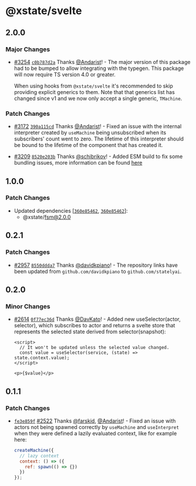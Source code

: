 # @xstate/svelte

## 2.0.0

### Major Changes

- [#3254](https://github.com/statelyai/xstate/pull/3254) [`c0b787d2a`](https://github.com/statelyai/xstate/commit/c0b787d2a2334665af0ecb4ebc1ce5653fa3725c) Thanks [@Andarist](https://github.com/Andarist)! - The major version of this package had to be bumped to allow integrating with the typegen. This package will now require TS version 4.0 or greater.

  When using hooks from `@xstate/svelte` it's recommended to skip providing explicit generics to them. Note that that generics list has changed since v1 and we now only accept a single generic, `TMachine`.

### Patch Changes

- [#3172](https://github.com/statelyai/xstate/pull/3172) [`390a115cd`](https://github.com/statelyai/xstate/commit/390a115cd1912c017654ecd367ef9a869f7e8fe8) Thanks [@Andarist](https://github.com/Andarist)! - Fixed an issue with the internal interpreter created by `useMachine` being unsubscribed when its subscribers' count went to zero. The lifetime of this interpreter should be bound to the lifetime of the component that has created it.

* [#3209](https://github.com/statelyai/xstate/pull/3209) [`8520e203b`](https://github.com/statelyai/xstate/commit/8520e203b60124fb66da2cedad27d0c9771dc62c) Thanks [@schibrikov](https://github.com/schibrikov)! - Added ESM build to fix some bundling issues, more information can be found [here](https://github.com/statelyai/xstate/issues/2642)

## 1.0.0

### Patch Changes

- Updated dependencies [[`360e85462`](https://github.com/statelyai/xstate/commit/360e8546298c4a06b6d51d8f12c0563672dd7acf), [`360e85462`](https://github.com/statelyai/xstate/commit/360e8546298c4a06b6d51d8f12c0563672dd7acf)]:
  - @xstate/fsm@2.0.0

## 0.2.1

### Patch Changes

- [#2957](https://github.com/statelyai/xstate/pull/2957) [`8550ddda7`](https://github.com/statelyai/xstate/commit/8550ddda73e2ad291e19173d7fa8d13e3336fbb9) Thanks [@davidkpiano](https://github.com/davidkpiano)! - The repository links have been updated from `github.com/davidkpiano` to `github.com/statelyai`.

## 0.2.0

### Minor Changes

- [#2614](https://github.com/statelyai/xstate/pull/2614) [`0f77ec36d`](https://github.com/statelyai/xstate/commit/0f77ec36d55515beac3e1a51eb2d32bf17b94cde) Thanks [@DavKato](https://github.com/DavKato)! - Added new useSelector(actor, selector), which subscribes to actor and returns a svelte store that represents the selected state derived from selector(snapshot):

  ```svelte
  <script>
    // It won't be updated unless the selected value changed.
    const value = useSelector(service, (state) => state.context.value);
  </script>

  <p>{$value}</p>
  ```

## 0.1.1

### Patch Changes

- [`fe3e859f`](https://github.com/statelyai/xstate/commit/fe3e859f5c53813307bacad915bebc8d1f3a982c) [#2522](https://github.com/statelyai/xstate/pull/2522) Thanks [@farskid](https://github.com/farskid), [@Andarist](https://github.com/Andarist)! - Fixed an issue with actors not being spawned correctly by `useMachine` and `useInterpret` when they were defined a lazily evaluated context, like for example here:

  ```js
  createMachine({
    // lazy context
    context: () => ({
      ref: spawn(() => {})
    })
  });
  ```
